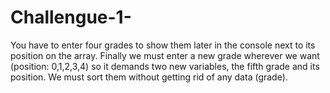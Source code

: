 # Challengue-1-
 You have to enter four grades to show them later in the console next to its position on the array. Finally we must 
 enter a new grade wherever we want (position: 0,1,2,3,4) so it demands two new variables, the fifth grade and its 
 position. We must sort them without getting rid of any data (grade). 
